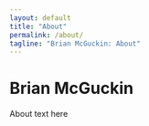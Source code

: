 ```yaml
---
layout: default
title: "About"
permalink: /about/
tagline: "Brian McGuckin: About"
---
```

# Brian McGuckin
About text here

